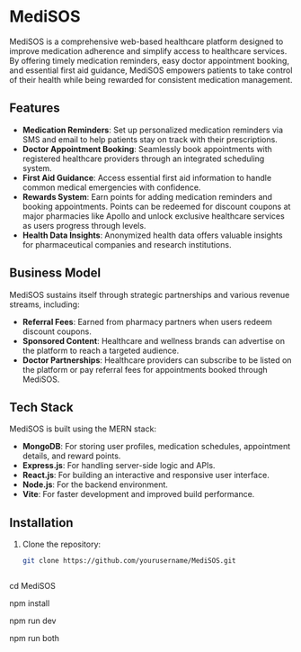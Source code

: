 # MediSOS

MediSOS is a comprehensive web-based healthcare platform designed to improve medication adherence and simplify access to healthcare services. By offering timely medication reminders, easy doctor appointment booking, and essential first aid guidance, MediSOS empowers patients to take control of their health while being rewarded for consistent medication management.

## Features

- **Medication Reminders**: Set up personalized medication reminders via SMS and email to help patients stay on track with their prescriptions.
- **Doctor Appointment Booking**: Seamlessly book appointments with registered healthcare providers through an integrated scheduling system.
- **First Aid Guidance**: Access essential first aid information to handle common medical emergencies with confidence.
- **Rewards System**: Earn points for adding medication reminders and booking appointments. Points can be redeemed for discount coupons at major pharmacies like Apollo and unlock exclusive healthcare services as users progress through levels.
- **Health Data Insights**: Anonymized health data offers valuable insights for pharmaceutical companies and research institutions.

## Business Model

MediSOS sustains itself through strategic partnerships and various revenue streams, including:

- **Referral Fees**: Earned from pharmacy partners when users redeem discount coupons.
- **Sponsored Content**: Healthcare and wellness brands can advertise on the platform to reach a targeted audience.
- **Doctor Partnerships**: Healthcare providers can subscribe to be listed on the platform or pay referral fees for appointments booked through MediSOS.

## Tech Stack

MediSOS is built using the MERN stack:

- **MongoDB**: For storing user profiles, medication schedules, appointment details, and reward points.
- **Express.js**: For handling server-side logic and APIs.
- **React.js**: For building an interactive and responsive user interface.
- **Node.js**: For the backend environment.
- **Vite**: For faster development and improved build performance.

## Installation

1. Clone the repository:
   ```bash
   git clone https://github.com/yourusername/MediSOS.git



cd MediSOS


npm install


npm run dev


npm run both
